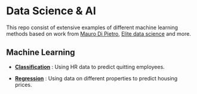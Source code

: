 # Data Science & AI

This repo consist of extensive examples of different machine learning methods based on work from [Mauro Di Pietro](https://github.com/mdipietro09), [Elite data science](https://elitedatascience.com/) and more.

## Machine Learning

- [**Classification**](https://github.com/gjestis/complete_reg_class_turtorial/blob/master/code/regression_complete_ex.ipynb)
: Using HR data to predict quitting employees. 


- [**Regression**](https://github.com/gjestis/complete_reg_class_turtorial/blob/master/code/regression_complete_ex.ipynb)
: Using data on different properties to predict housing prices.
